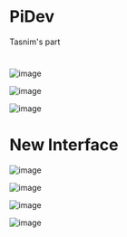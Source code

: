# PiDev
Tasnim's part


#
![image](https://user-images.githubusercontent.com/98485881/156836556-0f38eeb6-4c2c-41be-bd79-be5ce063198c.png)

![image](https://user-images.githubusercontent.com/98485881/156836603-b5515364-cb4f-4a8c-830d-cf1cbbf93070.png)

![image](https://user-images.githubusercontent.com/98485881/156836471-6bf82dd1-9486-47a9-a7db-ce4b6c688060.png)

# New Interface

![image](https://user-images.githubusercontent.com/98485881/157133349-d4484963-07c8-456a-91cf-ad223441ae75.png)

![image](https://user-images.githubusercontent.com/98485881/157133375-05cc716a-8ec2-490b-ba05-d3535885c77f.png)

![image](https://user-images.githubusercontent.com/98485881/157133506-b2870c02-54a0-4ac0-92e6-37ca2744ab59.png)

![image](https://user-images.githubusercontent.com/98485881/157133544-66151df0-7be4-42b9-aeaa-93cd8ef08447.png)

